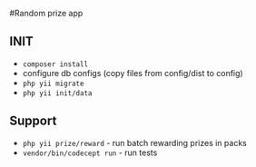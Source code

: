 #Random prize app

## INIT
- `composer install`
- configure db configs (copy files from config/dist to config)
- `php yii migrate`
- `php yii init/data`

## Support
- `php yii prize/reward` - run batch rewarding prizes in packs
- `vendor/bin/codecept run` - run tests
